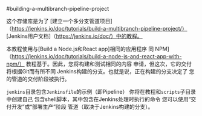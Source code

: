 #building-a-multibranch-pipeline-project

这个存储库是为了
[建立一个多分支管道项目]（https://jenkins.io/doc/tutorials/build-a-multibranch-pipeline-project/）
[Jenkins用户文档]（https://jenkins.io/doc/）中的教程。

本教程使用与[Build a Node.js和React app]相同的应用程序
同
NPM]（https://jenkins.io/doc/tutorials/build-a-node-js-and-react-app-with-npm/）
教程基于。因此，您将构建和测试相同的内容
申请，但这次，它的交付将根据Git而有所不同
Jenkins构建的分支。也就是说，正在构建的分支决定了
您的管道的交付阶段被执行。

`jenkins`目录包含`Jenkinsfile`的示例（即Pipeline）
你将在教程和`scripts`子目录中创建自己
包含shell脚本，其中包含在Jenkins处理时执行的命令
您可以使用“交付开发”或“部署生产”阶段
管道（取决于Jenkins构建的分支）。
